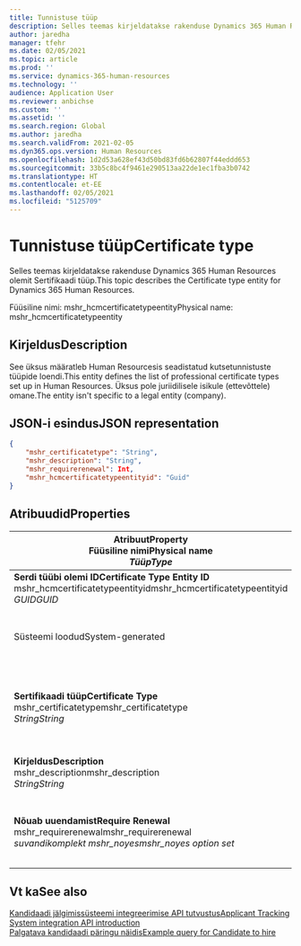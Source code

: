 ```yaml
---
title: Tunnistuse tüüp
description: Selles teemas kirjeldatakse rakenduse Dynamics 365 Human Resources olemit Sertifikaadi tüüp.
author: jaredha
manager: tfehr
ms.date: 02/05/2021
ms.topic: article
ms.prod: ''
ms.service: dynamics-365-human-resources
ms.technology: ''
audience: Application User
ms.reviewer: anbichse
ms.custom: ''
ms.assetid: ''
ms.search.region: Global
ms.author: jaredha
ms.search.validFrom: 2021-02-05
ms.dyn365.ops.version: Human Resources
ms.openlocfilehash: 1d2d53a628ef43d50bd83fd6b62807f44eddd653
ms.sourcegitcommit: 33b5c8bc4f9461e290513aa22de1ec1fba3b0742
ms.translationtype: HT
ms.contentlocale: et-EE
ms.lasthandoff: 02/05/2021
ms.locfileid: "5125709"
---
```

# <a name="certificate-type"></a><span data-ttu-id="51fe6-103">Tunnistuse tüüp</span><span class="sxs-lookup"><span data-stu-id="51fe6-103">Certificate type</span></span>

<span data-ttu-id="51fe6-104">Selles teemas kirjeldatakse rakenduse Dynamics 365 Human Resources olemit Sertifikaadi tüüp.</span><span class="sxs-lookup"><span data-stu-id="51fe6-104">This topic describes the Certificate type entity for Dynamics 365 Human Resources.</span></span>

<span data-ttu-id="51fe6-105">Füüsiline nimi: mshr_hcmcertificatetypeentity</span><span class="sxs-lookup"><span data-stu-id="51fe6-105">Physical name: mshr_hcmcertificatetypeentity</span></span>

## <a name="description"></a><span data-ttu-id="51fe6-106">Kirjeldus</span><span class="sxs-lookup"><span data-stu-id="51fe6-106">Description</span></span>

<span data-ttu-id="51fe6-107">See üksus määratleb Human Resourcesis seadistatud kutsetunnistuste tüüpide loendi.</span><span class="sxs-lookup"><span data-stu-id="51fe6-107">This entity defines the list of professional certificate types set up in Human Resources.</span></span> <span data-ttu-id="51fe6-108">Üksus pole juriidilisele isikule (ettevõttele) omane.</span><span class="sxs-lookup"><span data-stu-id="51fe6-108">The entity isn't specific to a legal entity (company).</span></span>

## <a name="json-representation"></a><span data-ttu-id="51fe6-109">JSON-i esindus</span><span class="sxs-lookup"><span data-stu-id="51fe6-109">JSON representation</span></span>

```json
{
    "mshr_certificatetype": "String",
    "mshr_description": "String",
    "mshr_requirerenewal": Int,
    "mshr_hcmcertificatetypeentityid": "Guid"
}
```

## <a name="properties"></a><span data-ttu-id="51fe6-110">Atribuudid</span><span class="sxs-lookup"><span data-stu-id="51fe6-110">Properties</span></span>

| <span data-ttu-id="51fe6-111">Atribuut</span><span class="sxs-lookup"><span data-stu-id="51fe6-111">Property</span></span><br><span data-ttu-id="51fe6-112">**Füüsiline nimi**</span><span class="sxs-lookup"><span data-stu-id="51fe6-112">**Physical name**</span></span><br><span data-ttu-id="51fe6-113">**_Tüüp_**</span><span class="sxs-lookup"><span data-stu-id="51fe6-113">**_Type_**</span></span> | <span data-ttu-id="51fe6-114">Kasuta</span><span class="sxs-lookup"><span data-stu-id="51fe6-114">Use</span></span> | <span data-ttu-id="51fe6-115">Kirjeldus</span><span class="sxs-lookup"><span data-stu-id="51fe6-115">Description</span></span> |
| --- | --- | --- |
| <span data-ttu-id="51fe6-116">**Serdi tüübi olemi ID**</span><span class="sxs-lookup"><span data-stu-id="51fe6-116">**Certificate Type Entity ID**</span></span><br><span data-ttu-id="51fe6-117">mshr_hcmcertificatetypeentityid</span><span class="sxs-lookup"><span data-stu-id="51fe6-117">mshr_hcmcertificatetypeentityid</span></span><br><span data-ttu-id="51fe6-118">*GUID*</span><span class="sxs-lookup"><span data-stu-id="51fe6-118">*GUID*</span></span> | <span data-ttu-id="51fe6-119">Kirjutuskaitstud</span><span class="sxs-lookup"><span data-stu-id="51fe6-119">Read-only</span></span><br><span data-ttu-id="51fe6-120">Nõutav</span><span class="sxs-lookup"><span data-stu-id="51fe6-120">Required</span></span> 
<span data-ttu-id="51fe6-121">Süsteemi loodud</span><span class="sxs-lookup"><span data-stu-id="51fe6-121">System-generated</span></span> | <span data-ttu-id="51fe6-122">Sertifikaadi tüübi kordumatu peamine identifikaator.</span><span class="sxs-lookup"><span data-stu-id="51fe6-122">Unique primary identifier for the certificate type.</span></span> |
| <span data-ttu-id="51fe6-123">**Sertifikaadi tüüp**</span><span class="sxs-lookup"><span data-stu-id="51fe6-123">**Certificate Type**</span></span><br><span data-ttu-id="51fe6-124">mshr_certificatetype</span><span class="sxs-lookup"><span data-stu-id="51fe6-124">mshr_certificatetype</span></span><br><span data-ttu-id="51fe6-125">*String*</span><span class="sxs-lookup"><span data-stu-id="51fe6-125">*String*</span></span> | <span data-ttu-id="51fe6-126">Loe/kirjuta</span><span class="sxs-lookup"><span data-stu-id="51fe6-126">Read/write</span></span><br><span data-ttu-id="51fe6-127">Nõutav</span><span class="sxs-lookup"><span data-stu-id="51fe6-127">Required</span></span> | <span data-ttu-id="51fe6-128">Sertifikaadi tüübi kordumatu kasutaja loetav identifikaator.</span><span class="sxs-lookup"><span data-stu-id="51fe6-128">Unique user-readable identifier for the certificate type.</span></span> |
| <span data-ttu-id="51fe6-129">**Kirjeldus**</span><span class="sxs-lookup"><span data-stu-id="51fe6-129">**Description**</span></span><br><span data-ttu-id="51fe6-130">mshr_description</span><span class="sxs-lookup"><span data-stu-id="51fe6-130">mshr_description</span></span><br><span data-ttu-id="51fe6-131">*String*</span><span class="sxs-lookup"><span data-stu-id="51fe6-131">*String*</span></span> | <span data-ttu-id="51fe6-132">Loe/kirjuta</span><span class="sxs-lookup"><span data-stu-id="51fe6-132">Read/write</span></span><br><span data-ttu-id="51fe6-133">Nõutav</span><span class="sxs-lookup"><span data-stu-id="51fe6-133">Required</span></span> | <span data-ttu-id="51fe6-134">Serfifikaadi tüübi kirjeldus.</span><span class="sxs-lookup"><span data-stu-id="51fe6-134">Description of the certificate type.</span></span> |
| <span data-ttu-id="51fe6-135">**Nõuab uuendamist**</span><span class="sxs-lookup"><span data-stu-id="51fe6-135">**Require Renewal**</span></span><br><span data-ttu-id="51fe6-136">mshr_requirerenewal</span><span class="sxs-lookup"><span data-stu-id="51fe6-136">mshr_requirerenewal</span></span><br><span data-ttu-id="51fe6-137">*suvandikomplekt mshr_noyes*</span><span class="sxs-lookup"><span data-stu-id="51fe6-137">*mshr_noyes option set*</span></span> | <span data-ttu-id="51fe6-138">Loe/kirjuta</span><span class="sxs-lookup"><span data-stu-id="51fe6-138">Read/write</span></span><br><span data-ttu-id="51fe6-139">Valikuline</span><span class="sxs-lookup"><span data-stu-id="51fe6-139">Optional</span></span> | <span data-ttu-id="51fe6-140">Näitab, kas serdi uuendamine on nõutav.</span><span class="sxs-lookup"><span data-stu-id="51fe6-140">Indicates whether renewal is required for the certificate.</span></span> |

## <a name="see-also"></a><span data-ttu-id="51fe6-141">Vt ka</span><span class="sxs-lookup"><span data-stu-id="51fe6-141">See also</span></span>

[<span data-ttu-id="51fe6-142">Kandidaadi jälgimissüsteemi integreerimise API tutvustus</span><span class="sxs-lookup"><span data-stu-id="51fe6-142">Applicant Tracking System integration API introduction</span></span>](hr-admin-integration-ats-api-introduction.md)<br>
[<span data-ttu-id="51fe6-143">Palgatava kandidaadi päringu näidis</span><span class="sxs-lookup"><span data-stu-id="51fe6-143">Example query for Candidate to hire</span></span>](hr-admin-integration-ats-api-candidate-to-hire-example-query.md)

